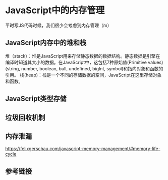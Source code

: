 # JavaScript中的内存管理

平时写JS代码时候，我们很少会考虑到内存管理（m）

## JavaScript内存中的堆和栈
堆（stack）：堆是JavaScript用来存储静态数据的数据结构。静态数据是引擎在编译时知道其大小的数据。在JavaScript中，这包括7种原始值(Primitive values)(string, number, boolean, bull, undefined, bigInt, symbol)和指向对象和函数的引用。
栈(heap)：栈是一个不同的存储数据的空间，JavaScript在这里存储对象和函数。
## JavaScript类型存储


## 垃圾回收机制

## 内存泄漏
https://felixgerschau.com/javascript-memory-management/#memory-life-cycle
## 参考链接
